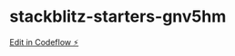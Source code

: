 # stackblitz-starters-gnv5hm

[Edit in Codeflow ⚡️](https://stackblitz.com/~/github.com/mota57/stackblitz-starters-gnv5hm)